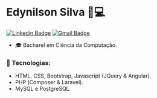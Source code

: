 # Edynilson Silva 👦💻 

[![Linkedin Badge](https://img.shields.io/badge/-LinkedIn-blue?style=for-the-badge&logo=Linkedin&logoColor=white&link=https://https://www.linkedin.com/in/edynilson-silva/)](https://www.linkedin.com/in/edynilson-silva/)
[![Gmail Badge](https://img.shields.io/badge/-Gmail-c14438?style=for-the-badge&logo=Gmail&logoColor=white&link=mailto:edynilson.antonio@gmail.com)](mailto:edynilson.antonio@gmail.com)

- 🎓 Bacharel em Ciência da Computação.

### 🚀 Tecnologias: 
- HTML, CSS, Bootstrap, Javascript (JQuery & Angular).
- PHP (Composer & Laravel). 
- MySQL e PostgreSQL.
